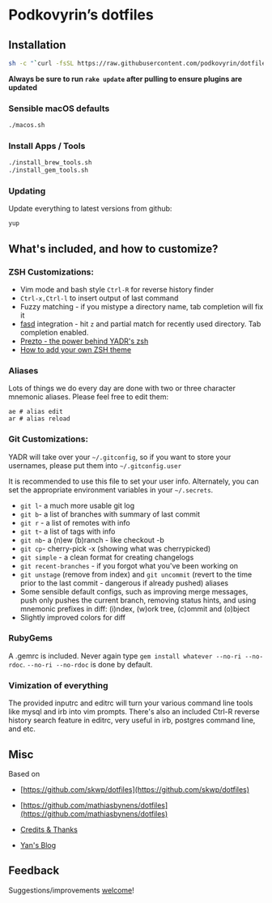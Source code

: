# Podkovyrin’s dotfiles

## Installation

```bash
sh -c "`curl -fsSL https://raw.githubusercontent.com/podkovyrin/dotfiles/master/install.sh`"
```

**Always be sure to run `rake update` after pulling to ensure plugins are updated**

### Sensible macOS defaults

```bash
./macos.sh
```

### Install Apps / Tools

```bash
./install_brew_tools.sh
./install_gem_tools.sh
```

### Updating

Update everything to latest versions from github:

```bash
yup
```

## What's included, and how to customize?

### ZSH Customizations:

* Vim mode and bash style `Ctrl-R` for reverse history finder
* `Ctrl-x,Ctrl-l` to insert output of last command
* Fuzzy matching - if you mistype a directory name, tab completion will fix it
* [fasd](https://github.com/clvv/fasd) integration - hit `z` and partial match for recently used directory. Tab completion enabled.
* [Prezto - the power behind YADR's zsh](https://github.com/sorin-ionescu/prezto)
* [How to add your own ZSH theme](doc/zsh/themes.md)

### Aliases

Lots of things we do every day are done with two or three character
mnemonic aliases. Please feel free to edit them:

    ae # alias edit
    ar # alias reload


### Git Customizations:

YADR will take over your `~/.gitconfig`, so if you want to store your usernames, please put them into `~/.gitconfig.user`

It is recommended to use this file to set your user info. Alternately, you can set the appropriate environment variables in your `~/.secrets`.

  * `git l`- a much more usable git log
  * `git b`- a list of branches with summary of last commit
  * `git r` - a list of remotes with info
  * `git t`- a list of tags with info
  * `git nb`- a (n)ew (b)ranch - like checkout -b
  * `git cp`- cherry-pick -x (showing what was cherrypicked)
  * `git simple` - a clean format for creating changelogs
  * `git recent-branches` - if you forgot what you've been working on
  * `git unstage` (remove from index) and `git uncommit` (revert to the time prior to the last commit - dangerous if already pushed) aliases
  * Some sensible default configs, such as improving merge messages, push only pushes the current branch, removing status hints, and using mnemonic prefixes in diff: (i)ndex, (w)ork tree, (c)ommit and (o)bject
  * Slightly improved colors for diff


### RubyGems

A .gemrc is included. Never again type `gem install whatever --no-ri --no-rdoc`. `--no-ri --no-rdoc` is done by default.

### Vimization of everything

The provided inputrc and editrc will turn your various command line tools like mysql and irb into vim prompts. There's
also an included Ctrl-R reverse history search feature in editrc, very useful in irb, postgres command line, and etc.

## Misc

Based on

* [https://github.com/skwp/dotfiles](https://github.com/skwp/dotfiles)
* [https://github.com/mathiasbynens/dotfiles](https://github.com/mathiasbynens/dotfiles)

* [Credits & Thanks](doc/credits.md)
* [Yan's Blog](https://yanpritzker.com)

## Feedback

Suggestions/improvements [welcome](https://github.com/podkovyrin/dotfiles/issues)!
